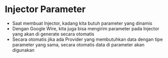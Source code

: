# Injector Parameter

- Saat membuat Injector, kadang kita butuh parameter yang dinamis
- Dengan Google Wire, kita juga bisa mengirim parameter pada Injector yang akan di generate secara otomatis
- Secara otomatis jika ada Provider yang membutuhkan data dengan tipe parameter yang sama, secara otomatis data di
  parameter akan digunakan 